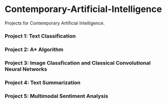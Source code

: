 # Contemporary-Artificial-Intelligence
Projects for Contemporary Artificial Intelligence.
### Project 1: Text Classification

### Project 2: A* Algorithm

### Project 3: Image Classfication and Classical Convolutional Neural Networks

### Project 4: Text Summarization

### Project 5: Multimodal Sentiment Analysis
